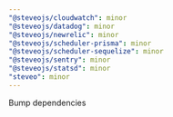 ```yaml
---
"@steveojs/cloudwatch": minor
"@steveojs/datadog": minor
"@steveojs/newrelic": minor
"@steveojs/scheduler-prisma": minor
"@steveojs/scheduler-sequelize": minor
"@steveojs/sentry": minor
"@steveojs/statsd": minor
"steveo": minor
---
```


Bump dependencies
